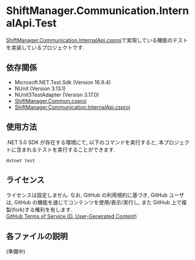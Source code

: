 # ShiftManager.Communication.InternalApi.Test

[ShiftManager.Communication.InternalApi.csproj](../ShiftManager.Communication.InternalApi/README.md)で実現している機能のテストを実装しているプロジェクトです.

## 依存関係

- Microsoft.NET.Test.Sdk (Version 16.9.4)
- NUnit (Version 3.13.1)
- NUnit3TestAdapter (Version 3.17.0)
- [ShiftManager.Common.csproj](../ShiftManager.Common/README.md)
- [ShiftManager.Communication.InternalApi.csproj](../ShiftManager.Communication.InternalApi/README.md)

## 使用方法

.NET 5.0 SDK が存在する環境にて, 以下のコマンドを実行すると, 本プロジェクトに含まれるテストを実行することができます.

```
dotnet test
```

## ライセンス

ライセンスは設定しません. なお, GitHub の利用規約に基づき, GitHub ユーザは, GitHub の機能を通じてコンテンツを使用/表示/実行し, また GitHub 上で複製(fork)する権利を有します.  
[GitHub Terms of Service (D. User-Generated Content)](https://docs.github.com/en/github/site-policy/github-terms-of-service#d-user-generated-content)

## 各ファイルの説明

(準備中)
